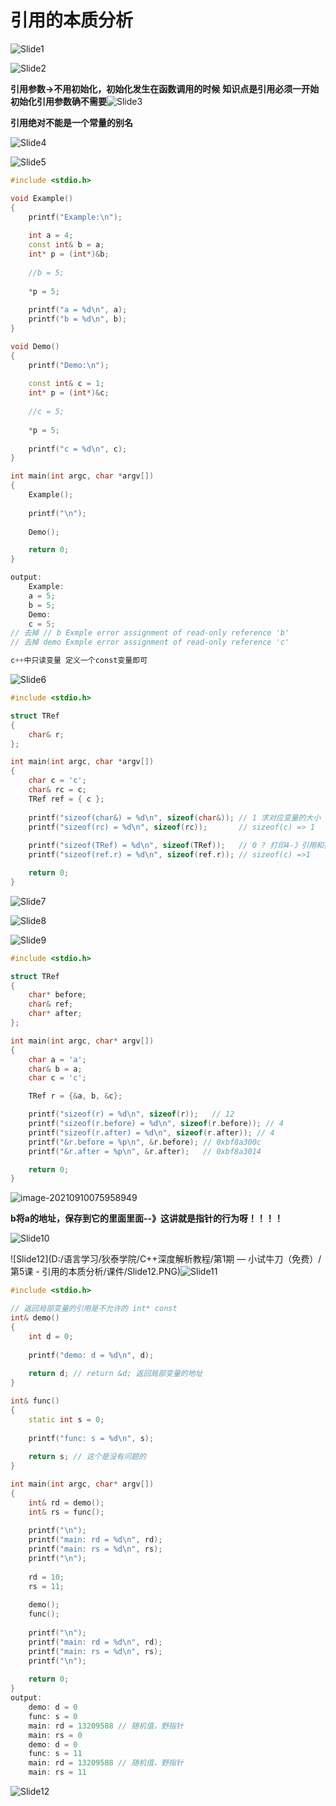 #  引用的本质分析

![Slide1](5.引用的本质分析.assets/Slide1.PNG)



![Slide2](5.引用的本质分析.assets/Slide2-1631229284332.PNG)

 **引用参数->不用初始化，初始化发生在函数调用的时候** **知识点是引用必须一开始初始化引用参数确不需要**![Slide3](5.引用的本质分析.assets/Slide3.PNG)

**引用绝对不能是一个常量的别名**

![Slide4](5.引用的本质分析.assets/Slide4.PNG)



![Slide5](5.引用的本质分析.assets/Slide5.PNG)

```cpp
#include <stdio.h>

void Example()
{
    printf("Example:\n");
    
    int a = 4;
    const int& b = a;
    int* p = (int*)&b;
    
    //b = 5;
    
    *p = 5;
    
    printf("a = %d\n", a);
    printf("b = %d\n", b);
}

void Demo()
{
    printf("Demo:\n");
    
    const int& c = 1;
    int* p = (int*)&c;
    
    //c = 5;
    
    *p = 5;
    
    printf("c = %d\n", c);
}

int main(int argc, char *argv[])
{
    Example();
    
    printf("\n");
    
    Demo();

    return 0;
}

output:
	Example:
	a = 5;
    b = 5;
    Demo:
	c = 5; 
// 去掉 // b Exmple error assignment of read-only reference 'b'
// 去掉 demo Exmple error assignment of read-only reference 'c'
```

```cpp
c++中只读变量 定义一个const变量即可
```

![Slide6](5.引用的本质分析.assets/Slide6-1631229363676.PNG)

```cpp
#include <stdio.h>

struct TRef
{
    char& r;
};

int main(int argc, char *argv[])
{ 
    char c = 'c';
    char& rc = c;
    TRef ref = { c };
    
    printf("sizeof(char&) = %d\n", sizeof(char&)); // 1 求对应变量的大小
    printf("sizeof(rc) = %d\n", sizeof(rc));       // sizeof(c) => 1
    
    printf("sizeof(TRef) = %d\n", sizeof(TRef));   // 0 ? 打印4-》引用和指针是不是有关系；底层实现是指针，所以和指针大小类似
    printf("sizeof(ref.r) = %d\n", sizeof(ref.r)); // sizeof(c) =>1

    return 0;
}

```

![Slide7](5.引用的本质分析.assets/Slide7.PNG)



![Slide8](5.引用的本质分析.assets/Slide8.PNG)



![Slide9](5.引用的本质分析.assets/Slide9.PNG)

```cpp
#include <stdio.h>

struct TRef
{
    char* before;
    char& ref;
    char* after;
};

int main(int argc, char* argv[])
{
    char a = 'a';
    char& b = a;
    char c = 'c';

    TRef r = {&a, b, &c};

    printf("sizeof(r) = %d\n", sizeof(r));   // 12
    printf("sizeof(r.before) = %d\n", sizeof(r.before)); // 4
    printf("sizeof(r.after) = %d\n", sizeof(r.after)); // 4
    printf("&r.before = %p\n", &r.before); // 0xbf8a300c
    printf("&r.after = %p\n", &r.after);   // 0xbf8a3014

    return 0;
}

```

![image-20210910075958949](5.引用的本质分析.assets/image-20210910075958949.png)

**b将a的地址，保存到它的里面里面--》这讲就是指针的行为呀！！！！**

![Slide10](5.引用的本质分析.assets/Slide10.PNG)



![Slide12](D:/语言学习/狄泰学院/C++深度解析教程/第1期 — 小试牛刀（免费）/第5课 - 引用的本质分析/课件/Slide12.PNG)![Slide11](5.引用的本质分析.assets/Slide11.PNG)

```cpp
#include <stdio.h>

// 返回局部变量的引用是不允许的 int* const
int& demo()
{
    int d = 0;
    
    printf("demo: d = %d\n", d);
    
    return d; // return &d; 返回局部变量的地址
}

int& func()
{
    static int s = 0;
    
    printf("func: s = %d\n", s);
    
    return s; // 这个是没有问题的
}

int main(int argc, char* argv[])
{
    int& rd = demo();
    int& rs = func();
    
    printf("\n");
    printf("main: rd = %d\n", rd);
    printf("main: rs = %d\n", rs);
    printf("\n");
    
    rd = 10;
    rs = 11;
    
    demo();
    func();
    
    printf("\n");
    printf("main: rd = %d\n", rd);
    printf("main: rs = %d\n", rs);
    printf("\n");
    
    return 0;
}
output:
	demo: d = 0
    func: s = 0
    main: rd = 13209588 // 随机值，野指针
    main: rs = 0
    demo: d = 0
    func: s = 11
    main: rd = 13209588 // 随机值，野指针
    main: rs = 11
```

![Slide12](5.引用的本质分析.assets/Slide12-1631229403313.PNG)